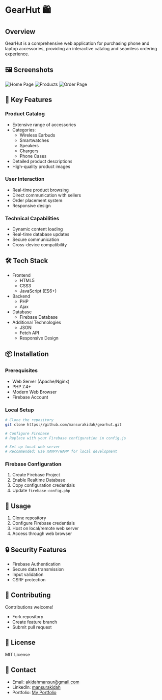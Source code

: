 # GearHut 🛍️

## Overview
GearHut is a comprehensive web application for purchasing phone and laptop accessories, providing an interactive catalog and seamless ordering experience.

## 🖼️ Screenshots
![Home Page](path/to/home_screenshot.png)
![Products](path/to/catalog_screenshot.png)
![Order Page](path/to/order_screenshot.png)

## 🌟 Key Features

### Product Catalog
- Extensive range of accessories
- Categories:
  - Wireless Earbuds
  - Smartwatches
  - Speakers
  - Chargers
  - Phone Cases
- Detailed product descriptions
- High-quality product images

### User Interaction
- Real-time product browsing
- Direct communication with sellers
- Order placement system
- Responsive design

### Technical Capabilities
- Dynamic content loading
- Real-time database updates
- Secure communication
- Cross-device compatibility

## 🛠 Tech Stack
- Frontend
  - HTML5
  - CSS3
  - JavaScript (ES6+)
- Backend
  - PHP
  - Ajax
- Database
  - Firebase Database
- Additional Technologies
  - JSON
  - Fetch API
  - Responsive Design

## 📦 Installation

### Prerequisites
- Web Server (Apache/Nginx)
- PHP 7.4+
- Modern Web Browser
- Firebase Account

### Local Setup

```bash
# Clone the repository
git clone https://github.com/mansurakidah/gearhut.git

# Configure Firebase
# Replace with your Firebase configuration in config.js

# Set up local web server
# Recommended: Use XAMPP/WAMP for local development
```

### Firebase Configuration
1. Create Firebase Project
2. Enable Realtime Database
3. Copy configuration credentials
4. Update `firebase-config.php`

## 🚀 Usage
1. Clone repository
2. Configure Firebase credentials
3. Host on local/remote web server
4. Access through web browser

## 🔒 Security Features
- Firebase Authentication
- Secure data transmission
- Input validation
- CSRF protection

## 🤝 Contributing
Contributions welcome!
- Fork repository
- Create feature branch
- Submit pull request

## 📄 License
MIT License

## 👤 Contact
- Email: [akidahmansur@gmail.com](mailto:akidahmansur@gmail.com)
- LinkedIn: [mansurakidah](https://linkedin.com/in/mansurakidah)
- Portfolio: [My Portfolio](https://intro-teal.vercel.app/)

